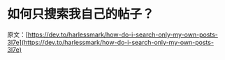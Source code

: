 # 如何只搜索我自己的帖子？

原文：[https://dev.to/harlessmark/how-do-i-search-only-my-own-posts-3l7e](https://dev.to/harlessmark/how-do-i-search-only-my-own-posts-3l7e)